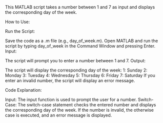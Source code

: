 This MATLAB script takes a number between 1 and 7 as input and displays the corresponding day of the week.

How to Use:

Run the Script:

Save the code as a .m file (e.g., day_of_week.m).
Open MATLAB and run the script by typing day_of_week in the Command Window and pressing Enter.
Input:

The script will prompt you to enter a number between 1 and 7.
Output:

The script will display the corresponding day of the week:
1: Sunday
2: Monday
3: Tuesday
4: Wednesday
5: Thursday
6: Friday
7: Saturday
If you enter an invalid number, the script will display an error message.

Code Explanation:

Input:
The input function is used to prompt the user for a number.
Switch-Case:
The switch-case statement checks the entered number and displays the corresponding day of the week.
If the number is invalid, the otherwise case is executed, and an error message is displayed.
